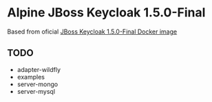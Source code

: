 # Alpine JBoss Keycloak 1.5.0-Final

Based from oficial [JBoss Keycloak 1.5.0-Final Docker image](https://github.com/jboss-dockerfiles/keycloak)

## TODO
- adapter-wildfly
- examples
- server-mongo
- server-mysql
